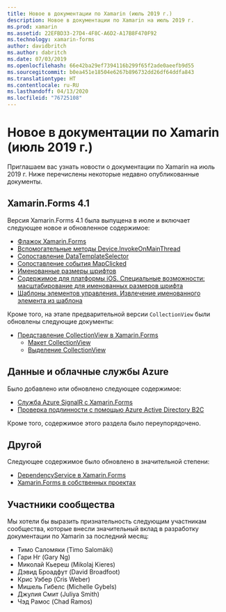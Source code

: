 ```yaml
---
title: Новое в документации по Xamarin (июль 2019 г.)
description: Новое в документации по Xamarin на июль 2019 г.
ms.prod: xamarin
ms.assetid: 22EFBD33-27D4-4F8C-A6D2-A17B8F470F92
ms.technology: xamarin-forms
author: davidbritch
ms.author: dabritch
ms.date: 07/03/2019
ms.openlocfilehash: 66e42ba29ef7394116b299f65f2ade0aeefb9d55
ms.sourcegitcommit: b0ea451e18504e6267b896732dd26df64ddfa843
ms.translationtype: HT
ms.contentlocale: ru-RU
ms.lasthandoff: 04/13/2020
ms.locfileid: "76725108"
---
```

# <a name="xamarin-docs-whats-new-july-2019"></a>Новое в документации по Xamarin (июль 2019 г.)

Приглашаем вас узнать новости о документации по Xamarin на июль 2019 г. Ниже перечислены некоторые недавно опубликованные документы.

## <a name="xamarinforms-41"></a>Xamarin.Forms 4.1

Версия Xamarin.Forms 4.1 была выпущена в июле и включает следующее новое и обновленное содержимое:

- [Флажок Xamarin.Forms](~/xamarin-forms/user-interface/checkbox.md)
- [Вспомогательные методы Device.InvokeOnMainThread](~/xamarin-forms/platform/device.md#interact-with-the-ui-from-background-threads)
- [Сопоставление DataTemplateSelector](~/xamarin-forms/user-interface/map/pins.md#choose-item-appearance-at-runtime)
- [Сопоставление события MapClicked](~/xamarin-forms/user-interface/map/map.md#map-clicks)
- [Именованные размеры шрифтов ](~/xamarin-forms/user-interface/text/fonts.md#named-font-sizes)
- [Содержимое для платформы iOS. Специальные возможности: масштабирование для именованных размеров шрифта](~/xamarin-forms/platform/ios/named-font-size-scaling.md)
- [Шаблоны элементов управления. Извлечение именованного элемента из шаблона](~/xamarin-forms/app-fundamentals/templates/control-template.md#get-a-named-element-from-a-template)

Кроме того, на этапе предварительной версии `CollectionView` были обновлены следующие документы:

- [Представление CollectionView в Xamarin.Forms](~/xamarin-forms/user-interface/collectionview/index.md)
  - [Макет CollectionView](~/xamarin-forms/user-interface/collectionview/layout.md)
  - [Выделение CollectionView](~/xamarin-forms/user-interface/collectionview/selection.md)

## <a name="data--azure-cloud-services"></a>Данные и облачные службы Azure

Было добавлено или обновлено следующее содержимое:

- [Служба Azure SignalR с Xamarin.Forms](https://docs.microsoft.com/xamarin/xamarin-forms/data-cloud/serverless/azure-signalr)
- [Проверка подлинности с помощью Azure Active Directory B2C](~/xamarin-forms/data-cloud/authentication/azure-ad-b2c.md)

Кроме того, содержимое этого раздела было переупорядочено.

## <a name="other"></a>Другой

Следующее содержимое было обновлено в значительной степени:

- [DependencyService в Xamarin.Forms](https://docs.microsoft.com/xamarin/xamarin-forms/app-fundamentals/dependency-service/)
- [Xamarin.Forms в собственных проектах](https://docs.microsoft.com/xamarin/xamarin-forms/platform/native-forms)

## <a name="community-contributors"></a>Участники сообщества

Мы хотели бы выразить признательность следующим участникам сообщества, которые внесли значительный вклад в разработку документации по Xamarin за последний месяц:

- Тимо Саломяки (Timo Salomäki)
- Гари Нг (Gary Ng)
- Миколай Кьереш (Mikolaj Kieres)
- Дэвид Броадфут (David Broadfoot)
- Крис Уэбер (Cris Weber)
- Мишель Гибелс (Michelle Gybels)
- Джулия Смит (Juliya Smith)
- Чэд Рамос (Chad Ramos)
